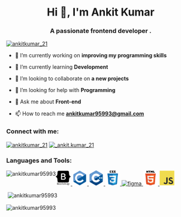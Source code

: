 <!-- ### Hi there 👋,I am ankit kumar -->

<h1 align="center">Hi 👋, I'm Ankit Kumar</h1>
<h3 align="center">A passionate frontend developer .</h3>

<p align="left"> <a href="https://twitter.com/ankitkumar_21" target="blank"><img src="https://img.shields.io/twitter/follow/ankitkumar_21?logo=twitter&style=for-the-badge" alt="ankitkumar_21" /></a> </p>

- 🔭 I’m currently working on **improving my programming skills**

- 🌱 I’m currently learning **Development**

- 👯 I’m looking to collaborate on **a new projects**

- 🤝 I’m looking for help with **Programming**

- 💬 Ask me about **Front-end**

- 📫 How to reach me **ankitkumar95993@gmail.com**

<h3 align="left">Connect with me:</h3>
<p align="left">
<a href="https://twitter.com/ankitkumar_21" target="blank"><img align="center" src="https://raw.githubusercontent.com/rahuldkjain/github-profile-readme-generator/master/src/images/icons/Social/twitter.svg" alt="ankitkumar_21" height="30" width="40" /></a>
<a href="https://instagram.com/_ankit.kumar_21" target="blank"><img align="center" src="https://raw.githubusercontent.com/rahuldkjain/github-profile-readme-generator/master/src/images/icons/Social/instagram.svg" alt="_ankit.kumar_21" height="30" width="40" /></a>
</p>

<h3 align="left">Languages and Tools:</h3>
<p align="left"> <a href="https://getbootstrap.com" target="_blank" rel="noreferrer"> <img src="https://raw.githubusercontent.com/devicons/devicon/master/icons/bootstrap/bootstrap-plain-wordmark.svg" alt="bootstrap" width="40" height="40"/> </a> <a href="https://www.cprogramming.com/" target="_blank" rel="noreferrer"> <img src="https://raw.githubusercontent.com/devicons/devicon/master/icons/c/c-original.svg" alt="c" width="40" height="40"/> </a> <a href="https://www.w3schools.com/cpp/" target="_blank" rel="noreferrer"> <img src="https://raw.githubusercontent.com/devicons/devicon/master/icons/cplusplus/cplusplus-original.svg" alt="cplusplus" width="40" height="40"/> </a> <a href="https://www.w3schools.com/css/" target="_blank" rel="noreferrer"> <img src="https://raw.githubusercontent.com/devicons/devicon/master/icons/css3/css3-original-wordmark.svg" alt="css3" width="40" height="40"/> </a> <a href="https://www.figma.com/" target="_blank" rel="noreferrer"> <img src="https://www.vectorlogo.zone/logos/figma/figma-icon.svg" alt="figma" width="40" height="40"/> </a> <a href="https://www.w3.org/html/" target="_blank" rel="noreferrer"> <img src="https://raw.githubusercontent.com/devicons/devicon/master/icons/html5/html5-original-wordmark.svg" alt="html5" width="40" height="40"/> </a> <a href="https://developer.mozilla.org/en-US/docs/Web/JavaScript" target="_blank" rel="noreferrer"> <img src="https://raw.githubusercontent.com/devicons/devicon/master/icons/javascript/javascript-original.svg" alt="javascript" width="40" height="40"/> </a> <a 
<p><img align="left" src="https://github-readme-stats.vercel.app/api/top-langs?username=ankitkumar95993&show_icons=true&locale=en&layout=compact" alt="ankitkumar95993" /></p>

<p>&nbsp;<img align="center" src="https://github-readme-stats.vercel.app/api?username=ankitkumar95993&show_icons=true&locale=en" alt="ankitkumar95993" /></p>

<p><img align="center" src="https://github-readme-streak-stats.herokuapp.com/?user=ankitkumar95993&" alt="ankitkumar95993" /></p>


<!--
**Ankitkumar95993/Ankitkumar95993** is a ✨ _special_ ✨ repository because its `README.md` (this file) appears on your GitHub profile.

Here are some ideas to get you started:

- 🔭 I’m currently working on ...
- 🌱 I’m currently learning ...
- 👯 I’m looking to collaborate on ...
- 🤔 I’m looking for help with ...
- 💬 Ask me about ...
- 📫 How to reach me: ...
- 😄 Pronouns: ...
- ⚡ Fun fact: ...
-->
